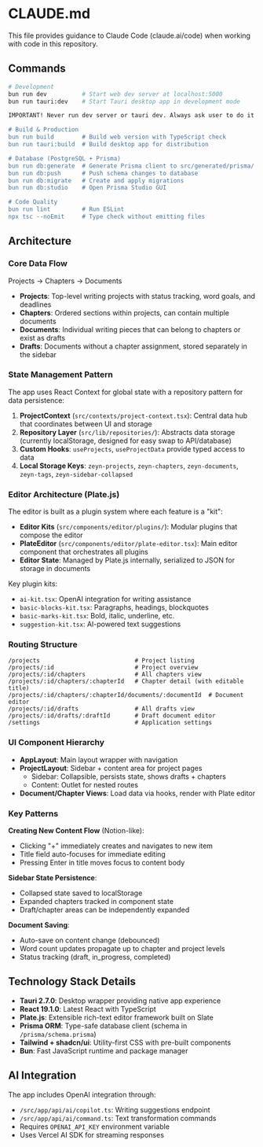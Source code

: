 # CLAUDE.md

This file provides guidance to Claude Code (claude.ai/code) when working with code in this repository.

## Commands

```bash
# Development
bun run dev          # Start web dev server at localhost:5000
bun run tauri:dev    # Start Tauri desktop app in development mode

IMPORTANT! Never run dev server or tauri dev. Always ask user to do it on it's own.

# Build & Production
bun run build        # Build web version with TypeScript check
bun run tauri:build  # Build desktop app for distribution

# Database (PostgreSQL + Prisma)
bun run db:generate  # Generate Prisma client to src/generated/prisma/
bun run db:push      # Push schema changes to database
bun run db:migrate   # Create and apply migrations
bun run db:studio    # Open Prisma Studio GUI

# Code Quality
bun run lint         # Run ESLint
npx tsc --noEmit     # Type check without emitting files
```

## Architecture

### Core Data Flow
Projects → Chapters → Documents

- **Projects**: Top-level writing projects with status tracking, word goals, and deadlines
- **Chapters**: Ordered sections within projects, can contain multiple documents
- **Documents**: Individual writing pieces that can belong to chapters or exist as drafts
- **Drafts**: Documents without a chapter assignment, stored separately in the sidebar

### State Management Pattern
The app uses React Context for global state with a repository pattern for data persistence:

1. **ProjectContext** (`src/contexts/project-context.tsx`): Central data hub that coordinates between UI and storage
2. **Repository Layer** (`src/lib/repositories/`): Abstracts data storage (currently localStorage, designed for easy swap to API/database)
3. **Custom Hooks**: `useProjects`, `useProjectData` provide typed access to data
4. **Local Storage Keys**: `zeyn-projects`, `zeyn-chapters`, `zeyn-documents`, `zeyn-tags`, `zeyn-sidebar-collapsed`

### Editor Architecture (Plate.js)
The editor is built as a plugin system where each feature is a "kit":

- **Editor Kits** (`src/components/editor/plugins/`): Modular plugins that compose the editor
- **PlateEditor** (`src/components/editor/plate-editor.tsx`): Main editor component that orchestrates all plugins
- **Editor State**: Managed by Plate.js internally, serialized to JSON for storage in documents

Key plugin kits:
- `ai-kit.tsx`: OpenAI integration for writing assistance
- `basic-blocks-kit.tsx`: Paragraphs, headings, blockquotes
- `basic-marks-kit.tsx`: Bold, italic, underline, etc.
- `suggestion-kit.tsx`: AI-powered text suggestions

### Routing Structure
```
/projects                           # Project listing
/projects/:id                       # Project overview
/projects/:id/chapters              # All chapters view
/projects/:id/chapters/:chapterId   # Chapter detail (with editable title)
/projects/:id/chapters/:chapterId/documents/:documentId  # Document editor
/projects/:id/drafts                # All drafts view
/projects/:id/drafts/:draftId       # Draft document editor
/settings                           # Application settings
```

### UI Component Hierarchy
- **AppLayout**: Main layout wrapper with navigation
- **ProjectLayout**: Sidebar + content area for project pages
  - Sidebar: Collapsible, persists state, shows drafts + chapters
  - Content: Outlet for nested routes
- **Document/Chapter Views**: Load data via hooks, render with Plate editor

### Key Patterns

**Creating New Content Flow** (Notion-like):
- Clicking "+" immediately creates and navigates to new item
- Title field auto-focuses for immediate editing
- Pressing Enter in title moves focus to content body

**Sidebar State Persistence**:
- Collapsed state saved to localStorage
- Expanded chapters tracked in component state
- Draft/chapter areas can be independently expanded

**Document Saving**:
- Auto-save on content change (debounced)
- Word count updates propagate up to chapter and project levels
- Status tracking (draft, in_progress, completed)

## Technology Stack Details

- **Tauri 2.7.0**: Desktop wrapper providing native app experience
- **React 19.1.0**: Latest React with TypeScript
- **Plate.js**: Extensible rich-text editor framework built on Slate
- **Prisma ORM**: Type-safe database client (schema in `/prisma/schema.prisma`)
- **Tailwind + shadcn/ui**: Utility-first CSS with pre-built components
- **Bun**: Fast JavaScript runtime and package manager

## AI Integration

The app includes OpenAI integration through:
- `/src/app/api/ai/copilot.ts`: Writing suggestions endpoint
- `/src/app/api/ai/command.ts`: Text transformation commands
- Requires `OPENAI_API_KEY` environment variable
- Uses Vercel AI SDK for streaming responses
